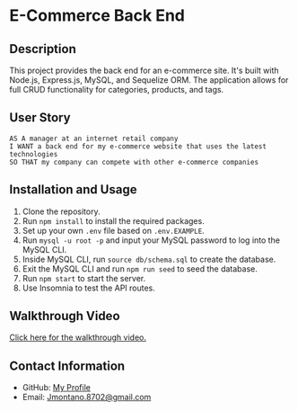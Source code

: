 # E-Commerce Back End

## Description
This project provides the back end for an e-commerce site. It's built with Node.js, Express.js, MySQL, and Sequelize ORM. The application allows for full CRUD functionality for categories, products, and tags.

## User Story
```
AS A manager at an internet retail company
I WANT a back end for my e-commerce website that uses the latest technologies
SO THAT my company can compete with other e-commerce companies
```

## Installation and Usage
1. Clone the repository.
2. Run `npm install` to install the required packages.
3. Set up your own `.env` file based on `.env.EXAMPLE`.
4. Run `mysql -u root -p` and input your MySQL password to log into the MySQL CLI.
5. Inside MySQL CLI, run `source db/schema.sql` to create the database.
6. Exit the MySQL CLI and run `npm run seed` to seed the database.
7. Run `npm start` to start the server.
8. Use Insomnia to test the API routes.

## Walkthrough Video
[Click here for the walkthrough video.](https://youtu.be/4yMtsgH9fGs)

## Contact Information
- GitHub: [My Profile](https://github.com/keybit-1)
- Email: Jmontano.8702@gmail.com


